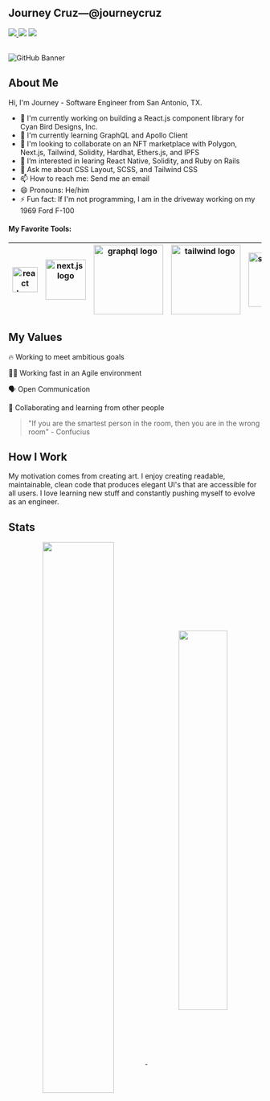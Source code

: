 ## Journey Cruz—@journeycruz
<div style='display: inline'>
    <a href='mailto:journey.cruz@gmail.com'>
        <img src='https://img.shields.io/badge/Gmail-D14836?style=for-the-badge&logo=gmail&logoColor=white'/>
    </a
    <a href='https://www.linkedin.com/in/journeycruz/'>
        <img src='https://img.shields.io/badge/LinkedIn-0077B5?style=for-the-badge&logo=linkedin&logoColor=white'/>
    </a
    <a href='https://twitter.com/journeycxz'>
        <img src='https://img.shields.io/badge/Twitter-1DA1F2?style=for-the-badge&logo=twitter&logoColor=white'/>
    </a
</div>
<br />
<br />

![GitHub Banner](https://i.ibb.co/Vgm84Vk/Github-1.png)
        
## About Me
Hi, I'm Journey - Software Engineer from San Antonio, TX.
- 🔭 I'm currently working on building a React.js component library for Cyan Bird Designs, Inc.
- 🌱 I'm currently learning GraphQL and Apollo Client
- 👯 I'm looking to collaborate on an NFT marketplace with Polygon, Next.js, Tailwind, Solidity, Hardhat, Ethers.js, and IPFS
- 🤔 I’m interested in learing React Native, Solidity, and Ruby on Rails
- 💬 Ask me about CSS Layout, SCSS, and Tailwind CSS
- 📫 How to reach me: Send me an email
- 😄 Pronouns: He/him
- ⚡ Fun fact: If I'm not programming, I am in the driveway working on my 1969 Ford F-100
        
#### My Favorite Tools:
| [<img src="https://i.ibb.co/svqn8QQ/react-1.png" alt="react logo" width="50">](https://reactjs.org/)  |  [<img src="https://i.ibb.co/SnNMZ39/nextjs.png" alt="next.js logo" width="80">](https://nextjs.org/)  | [<img src="https://www.vectorlogo.zone/logos/graphql/graphql-ar21.svg" alt="graphql logo" width="138">](https://graphql.org/)  |  [<img src="https://www.vectorlogo.zone/logos/tailwindcss/tailwindcss-ar21.svg" alt="tailwind logo" width="138">](https://tailwindcss.com/) | [<img src="https://i.ibb.co/DMcn9ns/Png-Item-1166936.png" alt="sanity logo" width="108">](https://www.sanity.io/) |
|---|---|---|---|---|

        
## My Values
🔥 Working to meet ambitious goals
        
🏃‍♂ Working fast in an Agile environment
        
🗣 Open Communication        
 
🧠 Collaborating and learning from other people 
> "If you are the smartest person in the room, then you are in the wrong room" - Confucius
                
## How I Work
My motivation comes from creating art. I enjoy creating readable, maintainable, clean code that produces elegant UI's that are accessible for all users. I love learning new stuff and constantly pushing myself to evolve as an engineer.
        
## Stats
<div align='center'>
    <a href="https://github.com/anuraghazra/github-readme-stats">
      <img align="center" width='53%' src="https://github-readme-stats.vercel.app/api?username=journeycruz&theme=react&show_icons=true" />
    </a>      
    <a href="https://github.com/anuraghazra/convoychat">
      <img align="center" width='44%' src="https://github-readme-stats.vercel.app/api/top-langs/?username=journeycruz&theme=react&layout=compact" />
    </a>
</div>
